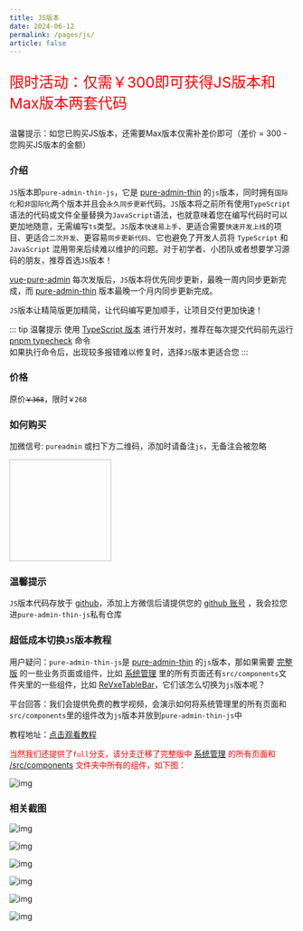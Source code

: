 ```yaml
---
title: JS版本
date: 2024-06-12
permalink: /pages/js/
article: false
---
```


<p style="color:red;font-size:26px"> 限时活动：仅需￥300即可获得JS版本和Max版本两套代码 </p>
<p> 温馨提示：如您已购买JS版本，还需要Max版本仅需补差价即可（差价 = 300 - 您购买JS版本的金额） </p>

### 介绍

`JS`版本即`pure-admin-thin-js`，它是 [pure-admin-thin](https://github.com/pure-admin/pure-admin-thin) 的`js`版本，同时拥有`国际化`和`非国际化`两个版本并且会`永久同步更新`代码。`JS`版本将之前所有使用`TypeScript`语法的代码或文件全量替换为`JavaScript`语法，也就意味着您在编写代码时可以更加地随意，无需编写`ts`类型。`JS`版本`快速易上手`、更适合需要`快速开发上线`的项目、更适合`二次开发`、更容易`同步更新代码`、它也避免了开发人员将 `TypeScript` 和 `JavaScript` 混用带来后续难以维护的问题。对于初学者、小团队或者想要学习源码的朋友，推荐首选`JS`版本！

[vue-pure-admin](https://github.com/pure-admin/vue-pure-admin) 每次发版后，`JS`版本将优先同步更新，最晚一周内同步更新完成，而 [pure-admin-thin](https://github.com/pure-admin/pure-admin-thin) 版本最晚一个月内同步更新完成。

`JS`版本让精简版更加精简，让代码编写更加顺手，让项目交付更加快速！

::: tip 温馨提示
使用 [TypeScript 版本](https://github.com/pure-admin/pure-admin-thin) 进行开发时，推荐在每次提交代码前先运行 [pnpm typecheck](/pages/FAQ/#%E4%B8%BA%E4%BB%80%E4%B9%88%E6%AF%8F%E6%AC%A1%E6%8F%90%E4%BA%A4%E4%BB%A3%E7%A0%81%E6%88%96%E8%BF%9B%E8%A1%8C%E9%A1%B9%E7%9B%AE%E6%89%93%E5%8C%85%E9%83%A8%E7%BD%B2%E4%B9%8B%E5%89%8D-%E6%8E%A8%E8%8D%90%E5%85%88%E6%89%A7%E8%A1%8C-pnpm-typecheck-%E5%92%8C-pnpm-lint-%E5%91%BD%E4%BB%A4%E5%91%A2) 命令  
如果执行命令后，出现较多报错难以修复时，选择`JS`版本更适合您
:::

### 价格

原价<span class="money-deleted">`￥368`</span>，限时`￥268`

### 如何购买

加微信号: `pureadmin` 或扫下方二维码，添加时请备注`js`，无备注会被忽略

<img :src="$withBase('/img/support/addWx.jpg')" width="180px" height="180px" />

### 温馨提示

`JS`版本代码存放于 [github](https://github.com/)，添加上方微信后请提供您的 [github 账号](/pages/FAQ/#github账号在哪里看) ，我会拉您进`pure-admin-thin-js`私有仓库

### 超低成本切换`JS`版本教程

用户疑问：`pure-admin-thin-js`是 [pure-admin-thin](https://github.com/pure-admin/pure-admin-thin) 的`js`版本，那如果需要 [完整版](https://github.com/pure-admin/vue-pure-admin) 的一些业务页面或组件，比如 [系统管理](https://github.com/pure-admin/vue-pure-admin/tree/main/src/views/system) 里的所有页面还有`src/components`文件夹里的一些组件，比如 [ReVxeTableBar](https://github.com/pure-admin/vue-pure-admin/tree/main/src/components/ReVxeTableBar)，它们该怎么切换为`js`版本呢？

平台回答：我们会提供免费的教学视频，会演示如何将系统管理里的所有页面和`src/components`里的组件改为`js`版本并放到`pure-admin-thin-js`中

教程地址：[点击观看教程](https://www.bilibili.com/video/BV1Wr421F7oj/)

<span style="color: red">当然我们还提供了`full`分支，该分支迁移了完整版中 [系统管理](https://github.com/pure-admin/vue-pure-admin/tree/main/src/views/system) 的所有页面和 [/src/components](https://github.com/pure-admin/vue-pure-admin/tree/main/src/components) 文件夹中所有的组件，如下图：</span>

![img](~@alias/img/js/full.jpg)

### 相关截图

![img](~@alias/img/js/1.jpg)
<br />

![img](~@alias/img/js/2.jpg)
<br />

![img](~@alias/img/js/3.jpg)
<br />

![img](~@alias/img/js/4.jpg)
<br />

![img](~@alias/img/js/5.jpg)
<br />

![img](~@alias/img/js/6.jpg)

<style scoped>
.money-deleted {
  position: relative;
  text-decoration: none;
}
.money-deleted::before {
  content: "";
  position: absolute;
  left: 0;
  bottom: 35%;
  width: 100%;
  height: 1px;
  background-color: black;
}
</style>
